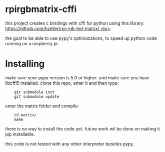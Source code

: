 # rpirgbmatrix-cffi

this project creates c bindings with cffi for python using this library: https://github.com/hzeller/rpi-rgb-led-matrix/,<br>

the goal to be able to use pypy's optimazations, to speed up
python code running on a raspberry pi.

# Installing
make sure your pypy version is 5.0 or higher.
and make sure you have libcffi5 installed.
clone this repo, enter it and then type:
```
    git submodule init
    git submodule update
```
enter the matrix folder and compile:
```
    cd matrix/
    make
```

there is no way to install the code yet. future work wil be done on
making it pip installable.

this code is not tested with any other interpreter besides pypy.